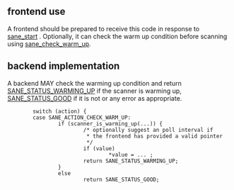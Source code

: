 ## frontend use ##

A frontend should be prepared to receive this code in response
to [sane\_start](sane_start.md) . Optionally, it can check the warm up condition before scanning
using [sane\_check\_warm\_up](sane_check_warm_up.md).

## backend implementation ##

A backend MAY check the warming up condition and return
[SANE\_STATUS\_WARMING\_UP](SANE_STATUS_WARMING_UP.md) if the scanner is warming up, [SANE\_STATUS\_GOOD](SANE_STATUS_GOOD.md)
if it is not or any error as appropriate.

```
        switch (action) {
        case SANE_ACTION_CHECK_WARM_UP:
                if (scanner_is_warming_up(...)) {
                        /* optionally suggest an poll interval if
                         * the frontend has provided a valid pointer
                         */
                        if (value)
                                *value = ... ;
                        return SANE_STATUS_WARMING_UP;
                }
                else
                        return SANE_STATUS_GOOD;
```